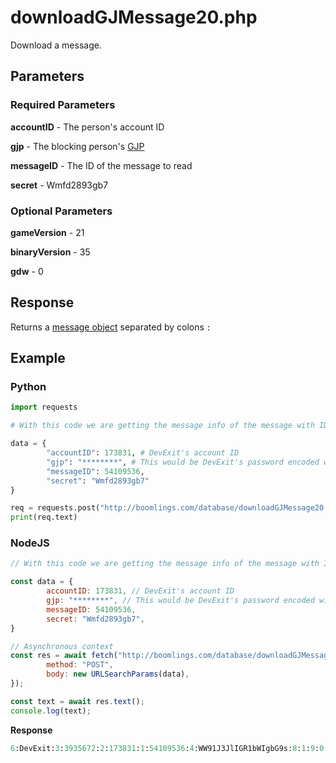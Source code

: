 # downloadGJMessage20.php

Download a message.

## Parameters

### Required Parameters

**accountID** - The person's account ID

**gjp** - The blocking person's [GJP](/topics/encryption/gjp.md)

**messageID** - The ID of the message to read

**secret** - Wmfd2893gb7

### Optional Parameters

**gameVersion** - 21

**binaryVersion** - 35

**gdw** - 0

## Response

Returns a [message object](/resources/server/message.md) separated by colons `:`

## Example

<!-- tabs:start -->

### **Python**

```py
import requests

# With this code we are getting the message info of the message with ID 54109536

data = {
        "accountID": 173831, # DevExit's account ID
        "gjp": "********", # This would be DevExit's password encoded with GJP encryption
        "messageID": 54109536,
        "secret": "Wmfd2893gb7"
}

req = requests.post("http://boomlings.com/database/downloadGJMessage20.php", data=data)
print(req.text)
```

### **NodeJS**

```js
// With this code we are getting the message info of the message with ID 54109536

const data = {
        accountID: 173831, // DevExit's account ID
        gjp: "********", // This would be DevExit's password encoded with GJP encryption
        messageID: 54109536,
        secret: "Wmfd2893gb7",
}

// Asynchronous context
const res = await fetch("http://boomlings.com/database/downloadGJMessage20.php", {
        method: "POST",
        body: new URLSearchParams(data),
});

const text = await res.text();
console.log(text);
```
**Response**
```py
6:DevExit:3:3935672:2:173831:1:54109536:4:WW91J3JlIGR1bWIgbG9s:8:1:9:0:5:TWhtIHllcCB5b3UncmUgcCBkdW1iIGxtYW8=:7:19 minutes
```

<!-- tabs:end -->
